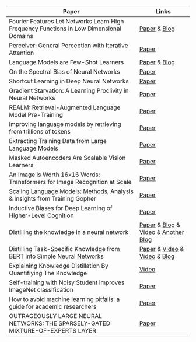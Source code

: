 Paper | Links | 
------------  |------
Fourier Features Let Networks Learn High Frequency Functions in Low Dimensional Domains |[Paper](https://arxiv.org/abs/2006.10739) & [Blog](https://bmild.github.io/fourfeat/index.html)
Perceiver: General Perception with Iterative Attention | [Paper](https://arxiv.org/abs/2103.03206)
Language Models are Few-Shot Learners | [Paper](https://arxiv.org/pdf/2005.14165.pdf) & [Blog](https://docs.cohere.ai/)
On the Spectral Bias of Neural Networks | [Paper](https://arxiv.org/pdf/1806.08734.pdf)
Shortcut Learning in Deep Neural Networks | [Paper](https://arxiv.org/pdf/2004.07780.pdf)
Gradient Starvation: A Learning Proclivity in Neural Networks | [Paper](https://arxiv.org/abs/2011.09468)
REALM: Retrieval-Augmented Language Model Pre-Training | [Paper](https://arxiv.org/abs/2002.08909)
Improving language models by retrieving from trillions of tokens | [Paper](https://arxiv.org/abs/2112.04426)
Extracting Training Data from Large Language Models | [Paper](https://arxiv.org/abs/2012.07805)
Masked Autoencoders Are Scalable Vision Learners |[Paper](https://arxiv.org/abs/2111.06377)
An Image is Worth 16x16 Words: Transformers for Image Recognition at Scale | [Paper](https://arxiv.org/abs/2010.11929)
Scaling Language Models: Methods, Analysis & Insights from Training Gopher | [Paper](https://storage.googleapis.com/deepmind-media/research/language-research/Training%20Gopher.pdf)
Inductive Biases for Deep Learning of Higher-Level Cognition | [Paper](https://arxiv.org/pdf/2011.15091.pdf)
Distilling the knowledge in a neural network | [Paper](https://arxiv.org/abs/1503.02531) & [Blog](https://wandb.ai/authors/knowledge-distillation/reports/Distilling-Knowledge-in-Neural-Networks--VmlldzoyMjkxODk) & [Video](https://www.youtube.com/watch?v=k63qGsH1jLo&t=986s) & [Another Blog](https://blog.floydhub.com/knowledge-distillation/)
Distilling Task-Specific Knowledge from BERT into Simple Neural Networks | [Paper](https://arxiv.org/pdf/1903.12136.pdf) & [Video](https://www.youtube.com/watch?v=Xji8NmL3FvQ&t=636s) & [Video](https://www.youtube.com/watch?v=AKCPPvaz8tU&t=1955s) & [Blog](https://blog.floydhub.com/knowledge-distillation/)
Explaining Knowledge Distillation By Quantifiying The Knowledge | [Video](https://www.youtube.com/watch?v=IBfQfuKA0Y8)
Self-training with Noisy Student improves ImageNet classification | [Paper](https://arxiv.org/abs/1911.04252)
How to avoid machine learning pitfalls: a guide for academic researchers | [Paper](https://arxiv.org/pdf/2108.02497.pdf)
OUTRAGEOUSLY LARGE NEURAL NETWORKS: THE SPARSELY-GATED MIXTURE-OF-EXPERTS LAYER | [Paper](https://arxiv.org/abs/1701.06538)
